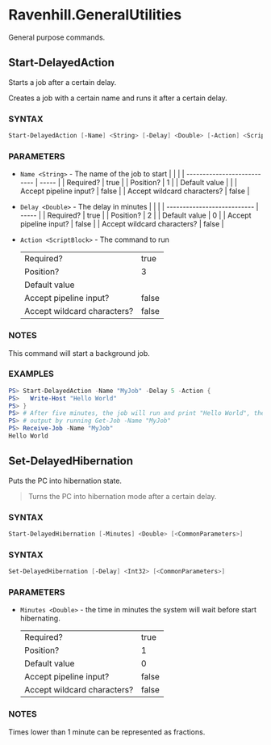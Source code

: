 # Ravenhill.GeneralUtilities

General purpose commands.

## Start-DelayedAction

Starts a job after a certain delay.

Creates a job with a certain name and runs it after a certain delay.

### SYNTAX

```powershell
Start-DelayedAction [-Name] <String> [-Delay] <Double> [-Action] <ScriptBlock> [<CommonParameters>]
```

### PARAMETERS

- `Name <String>` - The name of the job to start
  |                             |       |
  | --------------------------- | ----- |
  | Required?                   | true  |
  | Position?                   | 1     |
  | Default value               |       |
  | Accept pipeline input?      | false |
  | Accept wildcard characters? | false |

- `Delay <Double>` - The delay in minutes
  |                             |       |
  | --------------------------- | ----- |
  | Required?                   | true  |
  | Position?                   | 2     |
  | Default value               | 0     |
  | Accept pipeline input?      | false |
  | Accept wildcard characters? | false |

- `Action <ScriptBlock>` - The command to run
  
  |                             |       |
  | --------------------------- | ----- |
  | Required?                   | true  |
  | Position?                   | 3     |
  | Default value               |
  | Accept pipeline input?      | false |
  | Accept wildcard characters? | false |

### NOTES

This command will start a background job.

### EXAMPLES
```powershell
PS> Start-DelayedAction -Name "MyJob" -Delay 5 -Action {
PS>   Write-Host "Hello World"
PS> }
PS> # After five minutes, the job will run and print "Hello World", then you can get the process
PS> # output by running Get-Job -Name "MyJob"
PS> Receive-Job -Name "MyJob"
Hello World
```

## Set-DelayedHibernation

Puts the PC into hibernation state.

> Turns the PC into hibernation mode after a certain delay.

### SYNTAX

```powershell
Start-DelayedHibernation [-Minutes] <Double> [<CommonParameters>]
```

### SYNTAX

```powershell
Set-DelayedHibernation [-Delay] <Int32> [<CommonParameters>]
```

### PARAMETERS

- `Minutes <Double>` - the time in minutes the system will wait before start hibernating.
  
  |                             |       |
  | --------------------------- | ----- |
  | Required?                   | true  |
  | Position?                   | 1     |
  | Default value               | 0     |
  | Accept pipeline input?      | false |
  | Accept wildcard characters? | false |

### NOTES

Times lower than 1 minute can be represented as fractions.
